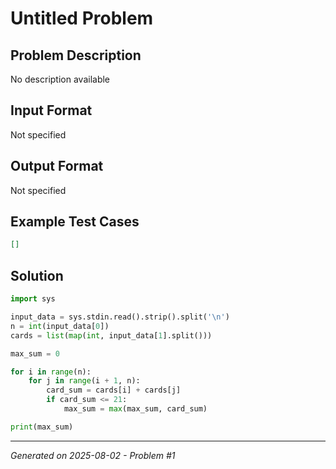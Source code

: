 # Untitled Problem

## Problem Description
No description available

## Input Format
Not specified

## Output Format
Not specified

## Example Test Cases
```json
[]
```

## Solution
```python
import sys

input_data = sys.stdin.read().strip().split('\n')
n = int(input_data[0])
cards = list(map(int, input_data[1].split()))

max_sum = 0

for i in range(n):
    for j in range(i + 1, n):
        card_sum = cards[i] + cards[j]
        if card_sum <= 21:
            max_sum = max(max_sum, card_sum)

print(max_sum)
```

---
*Generated on 2025-08-02 - Problem #1*